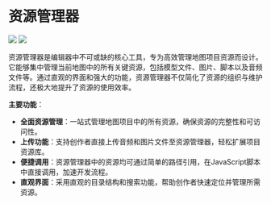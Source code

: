 # 资源管理器

![](/QQ20240913-101807.png)
![](/QQ20240913-101742.png)

资源管理器是编辑器中不可或缺的核心工具，专为高效管理地图项目资源而设计。它能够集中管理当前地图中的所有关键资源，包括模型文件、图片、脚本以及音频文件等。通过直观的界面和强大的功能，资源管理器不仅简化了资源的组织与维护流程，还极大地提升了资源的使用效率。

**主要功能**：

- **全面资源管理**：一站式管理地图项目中的所有资源，确保资源的完整性和可访问性。
- **上传功能**：支持创作者直接上传音频和图片文件至资源管理器，轻松扩展项目资源库。
- **便捷调用**：资源管理器中的资源均可通过简单的路径引用，在JavaScript脚本中直接调用，加速开发流程。
- **直观界面**：采用直观的目录结构和搜索功能，帮助创作者快速定位并管理所需资源。
